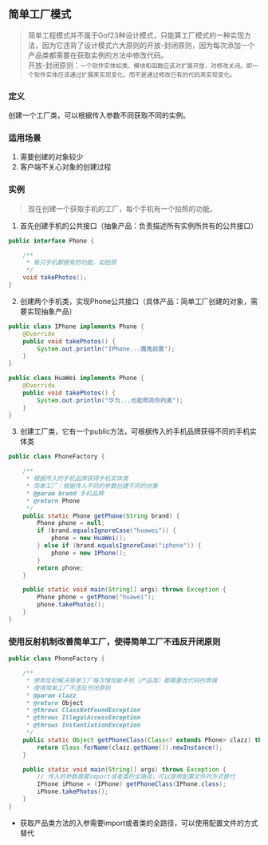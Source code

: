 ## 简单工厂模式
> 简单工程模式并不属于Gof23种设计模式，只能算工厂模式的一种实现方法，因为它违背了设计模式六大原则的开放-封闭原则，因为每次添加一个产品类都需要在获取实例的方法中修改代码。<br>
> 开放-封闭原则：`一个软件实体如类、模块和函数应该对扩展开放，对修改关闭。即一个软件实体应该通过扩展来实现变化，而不是通过修改已有的代码来实现变化。`

### 定义
创建一个工厂类，可以根据传入参数不同获取不同的实例。

### 适用场景
1. 需要创建的对象较少
2. 客户端不关心对象的创建过程

### 实例
> 现在创建一个获取手机的工厂，每个手机有一个拍照的功能。

1. 首先创建手机的公共接口（抽象产品：负责描述所有实例所共有的公共接口）
````java
public interface Phone {

    /**
     * 每只手机都拥有的功能，如拍照
     */
    void takePhotos();
}
````

2. 创建两个手机类，实现Phone公共接口（具体产品：简单工厂创建的对象，需要实现抽象产品）
````java
public class IPhone implements Phone {
    @Override
    public void takePhotos() {
        System.out.println("IPhone...魔鬼前置");
    }
}

public class HuaWei implements Phone {
    @Override
    public void takePhotos() {
        System.out.println("华为...也能照亮你的美");
    }
}
````

3. 创建工厂类，它有一个public方法，可根据传入的手机品牌获得不同的手机实体类
````java
public class PhoneFactory {

    /**
     * 根据传入的手机品牌获得手机实体类
     * 简单工厂：根据传入不同的参数创建不同的对象
     * @param brand 手机品牌
     * @return Phone
     */
    public static Phone getPhone(String brand) {
        Phone phone = null;
        if (brand.equalsIgnoreCase("huawei")) {
            phone = new HuaWei();
        } else if (brand.equalsIgnoreCase("iphone")) {
            phone = new IPhone();
        }
        return phone;
    }

    public static void main(String[] args) throws Exception {
        Phone phone = getPhone("huawei");
        phone.takePhotos();
    }
}
````

### 使用反射机制改善简单工厂，使得简单工厂不违反开闭原则
````java
public class PhoneFactory {

    /**
     * 使用反射解决简单工厂每次增加新手机（产品类）都需要改代码的弊端
     * 使得简单工厂不违反开闭原则
     * @param clazz
     * @return Object
     * @throws ClassNotFoundException
     * @throws IllegalAccessException
     * @throws InstantiationException
     */
    public static Object getPhoneClass(Class<? extends Phone> clazz) throws ClassNotFoundException, IllegalAccessException, InstantiationException {
        return Class.forName(clazz.getName()).newInstance();
    }

    public static void main(String[] args) throws Exception {
        // 传入的参数需要import或者类的全路径，可以使用配置文件的方式替代
        IPhone iPhone = (IPhone) getPhoneClass(IPhone.class);
        iPhone.takePhotos();
    }
}
````
- 获取产品类方法的入参需要import或者类的全路径，可以使用配置文件的方式替代